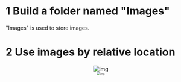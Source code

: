 
# 1 Build a folder named "Images"

"Images" is used to store images.


# 2 Use images by relative location

<center><img src="./Images/alveo_u50.png" alt="img" style="zoom:100% ;" /></center>
<center><img src="./Images/alveo_u50.png" alt="img" style="zoom:50% ;" /></center>



